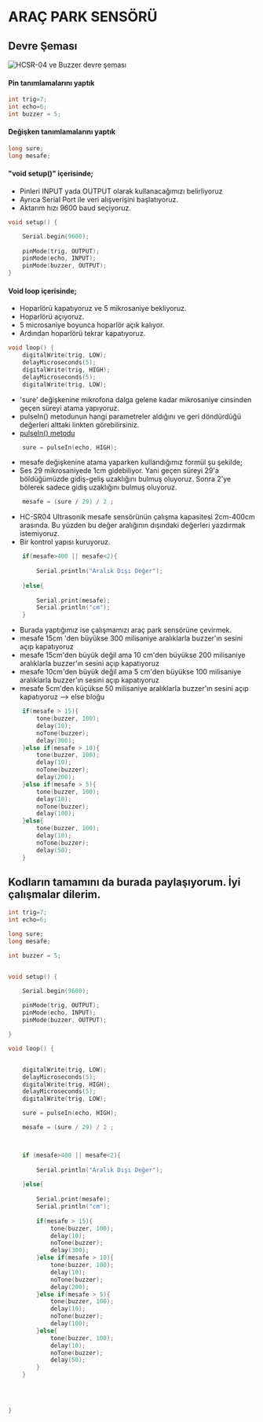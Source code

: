 # ARAÇ PARK SENSÖRÜ

## Devre Şeması
![HCSR-04 ve Buzzer devre şeması](https://github.com/akcauser/Arduino/blob/master/Arduino-egap-calismalar/arac-park-sensoru/hc-sr04_devre_semasi.png?raw=true)

#### Pin tanımlamalarını yaptık
~~~c++
int trig=7;
int echo=6;
int buzzer = 5;
~~~

#### Değişken tanımlamalarını yaptık
~~~c++
long sure;
long mesafe;
~~~

#### "void setup()" içerisinde; 
* Pinleri INPUT yada OUTPUT olarak kullanacağımızı belirliyoruz
* Ayrıca Serial Port ile veri alışverişini başlatıyoruz. 
* Aktarım hızı 9600 baud seçiyoruz.
~~~c++
void setup() {

    Serial.begin(9600);
  
    pinMode(trig, OUTPUT);
    pinMode(echo, INPUT);
    pinMode(buzzer, OUTPUT);  
}
~~~


#### Void loop içerisinde;

* Hoparlörü kapatıyoruz ve 5 mikrosaniye bekliyoruz.
* Hoparlörü açıyoruz.
* 5 microsaniye boyunca hoparlör açık kalıyor.
* Ardından hoparlörü tekrar kapatıyoruz.
~~~c++
void loop() {
    digitalWrite(trig, LOW);
    delayMicroseconds(5);
    digitalWrite(trig, HIGH);
    delayMicroseconds(5);
    digitalWrite(trig, LOW);
~~~

* 'sure' değişkenine mikrofona dalga gelene kadar mikrosaniye cinsinden geçen süreyi atama yapıyoruz.
* pulseIn() metodunun hangi parametreler aldığını ve geri döndürdüğü değerleri alttaki linkten görebilirsiniz.
* [pulseIn() metodu](https://www.arduino.cc/en/Reference.PulseIn)

~~~c++
    sure = pulseIn(echo, HIGH);
~~~

* mesafe değişkenine atama yaparken kullandığımız formül şu şekilde;
* Ses 29 mikrosaniyede 1cm gidebiliyor. Yani geçen süreyi 29'a böldüğümüzde gidiş-geliş uzaklığını bulmuş oluyoruz. Sonra 2'ye bölerek sadece gidiş uzaklığını bulmuş oluyoruz.

~~~c++
    mesafe = (sure / 29) / 2 ; 
~~~

* HC-SR04 Ultrasonik mesafe sensörünün çalışma kapasitesi 2cm-400cm arasında. Bu yüzden bu değer aralığının dışındaki değerleri yazdırmak istemiyoruz.
* Bir kontrol yapısı kuruyoruz. 
~~~c++
    if(mesafe>400 || mesafe<2){
      
        Serial.println("Aralık Dışı Değer");
      
    }else{
      
        Serial.print(mesafe);  
        Serial.println("cm");
    }
~~~



* Burada yaptığımız ise çalışmamızı araç park sensörüne çevirmek.
* mesafe 15cm 'den büyükse 300 milisaniye aralıklarla buzzer'ın sesini açıp kapatıyoruz
* mesafe 15cm'den büyük değil ama 10 cm'den büyükse 200 milisaniye aralıklarla buzzer'ın sesini açıp kapatıyoruz
* mesafe 10cm'den büyük değil ama 5 cm'den büyükse 100 milisaniye aralıklarla buzzer'ın sesini açıp kapatıyoruz
* mesafe 5cm'den küçükse 50 milisaniye aralıklarla buzzer'ın sesini açıp kapatıyoruz --> else bloğu
~~~c++
    if(mesafe > 15){
        tone(buzzer, 100);
        delay(10);
        noTone(buzzer);
        delay(300);
    }else if(mesafe > 10){
        tone(buzzer, 100);
        delay(10);
        noTone(buzzer);
        delay(200);
    }else if(mesafe > 5){
        tone(buzzer, 100);
        delay(10);
        noTone(buzzer);
        delay(100);
    }else{
        tone(buzzer, 100);
        delay(10);
        noTone(buzzer);
        delay(50);
    }
~~~
    
## Kodların tamamını da burada paylaşıyorum. İyi çalışmalar dilerim.



~~~c++
int trig=7;
int echo=6;

long sure;
long mesafe;

int buzzer = 5;


void setup() {

    Serial.begin(9600);
  
    pinMode(trig, OUTPUT);
    pinMode(echo, INPUT);
    pinMode(buzzer, OUTPUT);  

}

void loop() {


    digitalWrite(trig, LOW);
    delayMicroseconds(5);
    digitalWrite(trig, HIGH);
    delayMicroseconds(5);
    digitalWrite(trig, LOW);

    sure = pulseIn(echo, HIGH);

    mesafe = (sure / 29) / 2 ; 



    if (mesafe>400 || mesafe<2){
      
        Serial.println("Aralık Dışı Değer");
      
    }else{
      
        Serial.print(mesafe);  
        Serial.println("cm");
        
        if(mesafe > 15){
            tone(buzzer, 100);
            delay(10);
            noTone(buzzer);
            delay(300);
        }else if(mesafe > 10){
            tone(buzzer, 100);
            delay(10);
            noTone(buzzer);
            delay(200);
        }else if(mesafe > 5){
            tone(buzzer, 100);
            delay(10);
            noTone(buzzer);
            delay(100);
        }else{
            tone(buzzer, 100);
            delay(10);
            noTone(buzzer);
            delay(50);
        }
    }


    
  
}

~~~

